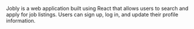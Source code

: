 
Jobly is a web application built using React that allows users to search and apply for job listings. Users can sign up, log in, and update their profile information. 



